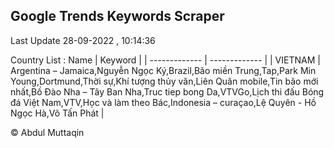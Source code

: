 

## Google Trends Keywords Scraper 
 
Last Update 28-09-2022 , 10:14:36

Country List :
 Name  | Keyword |
| ------------- | ------------- |
| VIETNAM | Argentina – Jamaica,Nguyễn Ngọc Ký,Brazil,Bão miền Trung,Tap,Park Min Young,Dortmund,Thời sự,Khí tượng thủy văn,Liên Quân mobile,Tin bão mới nhất,Bồ Đào Nha – Tây Ban Nha,Truc tiep bong Da,VTVGo,Lịch thi đấu Bóng đá Việt Nam,VTV,Học và làm theo Bác,Indonesia – curaçao,Lệ Quyên - Hồ Ngọc Hà,Võ Tấn Phát |



© Abdul Muttaqin 
